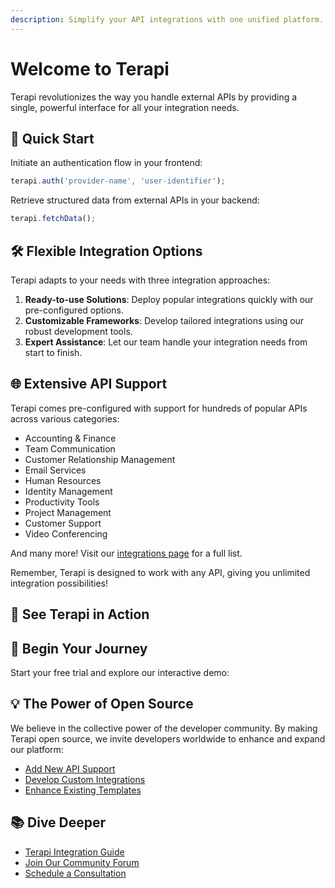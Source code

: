 ```yaml
---
description: Simplify your API integrations with one unified platform.
---
```


# Welcome to Terapi

Terapi revolutionizes the way you handle external APIs by providing a single, powerful interface for all your integration needs.

## 🚀 Quick Start

Initiate an authentication flow in your frontend:

```js
terapi.auth('provider-name', 'user-identifier');
```

Retrieve structured data from external APIs in your backend:

```ts
terapi.fetchData();
```

## 🛠️ Flexible Integration Options

Terapi adapts to your needs with three integration approaches:

1. **Ready-to-use Solutions**: Deploy popular integrations quickly with our pre-configured options.
2. **Customizable Frameworks**: Develop tailored integrations using our robust development tools.
3. **Expert Assistance**: Let our team handle your integration needs from start to finish.

## 🌐 Extensive API Support

Terapi comes pre-configured with support for hundreds of popular APIs across various categories:

* Accounting & Finance
* Team Communication
* Customer Relationship Management
* Email Services
* Human Resources
* Identity Management
* Productivity Tools
* Project Management
* Customer Support
* Video Conferencing

And many more! Visit our [integrations page](https://terapi.dev/supported-apis) for a full list.

Remember, Terapi is designed to work with any API, giving you unlimited integration possibilities!

## 🎥 See Terapi in Action

## 🏁 Begin Your Journey

Start your free trial and explore our interactive demo:

## 💡 The Power of Open Source

We believe in the collective power of the developer community. By making Terapi open source, we invite developers worldwide to enhance and expand our platform:

* [Add New API Support](contribute/new-api-guide/)
* [Develop Custom Integrations](contribute/custom-integration-guide/)
* [Enhance Existing Templates](contribute/template-enhancement-guide/)

## 📚 Dive Deeper

* [Terapi Integration Guide](docs/integration-guide/)
* [Join Our Community Forum](https://community.terapi.dev)
* [Schedule a Consultation](https://terapi.dev/consultation)
